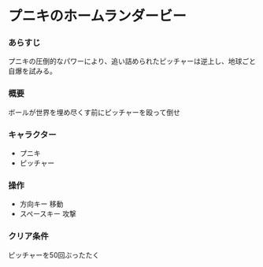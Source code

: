 # プニキのホームランダービー
### あらすじ
プニキの圧倒的なパワーにより、追い詰められたピッチャーは逆上し、地球ごと自爆を試みる。

###  概要
ボールが世界を埋め尽くす前にピッチャーを殴って倒せ

### キャラクター
- プニキ
- ピッチャー

### 操作
- 方向キー 移動
- スペースキー 攻撃

### クリア条件
ピッチャーを50回ぶったたく
